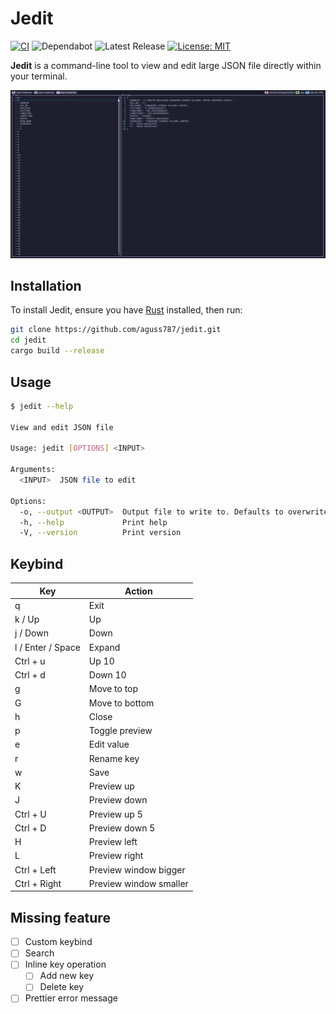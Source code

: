 # Jedit

[![CI](https://github.com/aguss787/jedit/actions/workflows/test.yml/badge.svg?branch=master)](https://github.com/aguss787/jedit/actions/workflows/test.yml)
![Dependabot](https://flat.badgen.net/github/dependabot/aguss787/jedit?icon=dependabot)
![Latest Release](https://flat.badgen.net/github/release/aguss787/jedit?icon=github)
[![License: MIT](https://img.shields.io/badge/License-MIT-blue.svg)](https://github.com/aguss787/jedit/blob/master/LICENSE)

**Jedit** is a command-line tool to view and edit large JSON file directly within your terminal.

![screenshot](docs/screenshot.png)

## Installation

To install Jedit, ensure you have [Rust](https://www.rust-lang.org/tools/install) installed, then run:

```bash
git clone https://github.com/aguss787/jedit.git
cd jedit
cargo build --release
```

## Usage

```bash
$ jedit --help

View and edit JSON file

Usage: jedit [OPTIONS] <INPUT>

Arguments:
  <INPUT>  JSON file to edit

Options:
  -o, --output <OUTPUT>  Output file to write to. Defaults to overwrite the input file
  -h, --help             Print help
  -V, --version          Print version
```

## Keybind

| Key               | Action                 |
| ----------------- | ---------------------- |
| q                 | Exit                   |
| k / Up            | Up                     |
| j / Down          | Down                   |
| l / Enter / Space | Expand                 |
| Ctrl + u          | Up 10                  |
| Ctrl + d          | Down 10                |
| g                 | Move to top            |
| G                 | Move to bottom         |
| h                 | Close                  |
| p                 | Toggle preview         |
| e                 | Edit value             |
| r                 | Rename key             |
| w                 | Save                   |
| K                 | Preview up             |
| J                 | Preview down           |
| Ctrl + U          | Preview up 5           |
| Ctrl + D          | Preview down 5         |
| H                 | Preview left           |
| L                 | Preview right          |
| Ctrl + Left       | Preview window bigger  |
| Ctrl + Right      | Preview window smaller |

## Missing feature

- [ ] Custom keybind
- [ ] Search
- [ ] Inline key operation
  - [ ] Add new key
  - [ ] Delete key
- [ ] Prettier error message
